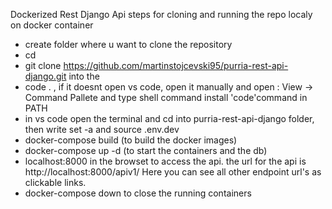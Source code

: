 Dockerized Rest Django Api
steps for cloning and running the repo localy on docker container


- create folder where u want to clone the repository
- cd <name of the created folder>
- git clone https://github.com/martinstojcevski95/purria-rest-api-django.git into the <create folder path>
- code . <to open vs code>, if it doesnt open vs code, open it manually and open : View -> Command Pallete and type shell command install 'code'command in PATH
- in vs code open the terminal and cd into purria-rest-api-django folder, then write set -a and source .env.dev
- docker-compose build (to build the docker images)
- docker-compose up -d (to start the containers and the db)
- localhost:8000 in the browset to access the api. the url for the api is http://localhost:8000/apiv1/ Here you can see all other endpoint url's as clickable links.
- docker-compose down to close the running containers 

